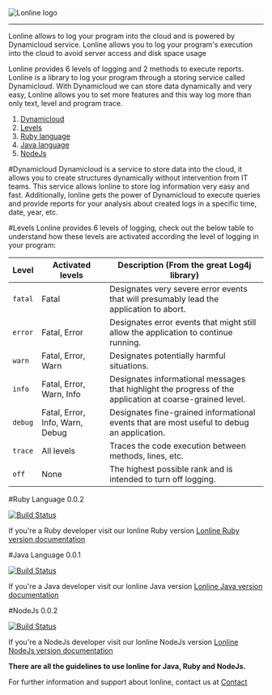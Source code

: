 <div style="background-color: rgb(251, 251, 251)">
  <img src='http://lonline.dynamicloud.org/assets/img/lonline-logo.png' alt="Lonline logo">
</div>

<hr>

Lonline allows to log your program into the cloud and is powered by Dynamicloud service.  Lonline allows you to log your program's execution into the cloud to avoid server access and disk space usage

Lonline provides 6 levels of logging and 2 methods to execute reports.  Lonline is a library to log your program through a storing service called Dynamicloud.  With Dynamicloud we can store data dynamically and very easy, Lonline allows you to set more features and this way log more than only text, level and program trace.

1. [Dynamicloud](#dynamicloud) 
2. [Levels](#levels)
3. [Ruby language](#ruby-language)
4. [Java language](#java-language)
5. [NodeJs](#nodejs)

#Dynamicloud
Dynamicloud is a service to store data into the cloud, it allows you to create structures dynamically without intervention from IT teams.  This service allows lonline to store log information very easy and fast.  Additionally, lonline gets the power of Dynamicloud to execute queries and provide reports for your analysis about created logs in a specific time, date, year, etc.

#Levels
Lonline provides 6 levels of logging, check out the below table to understand how these levels are activated according the level of logging in your program:

| Level | Activated levels | Description (From the great Log4j library) |
| --- | --- | --- |
| `fatal` | Fatal | Designates very severe error events that will presumably lead the application to abort.|
| `error` | Fatal, Error | Designates error events that might still allow the application to continue running.|
| `warn` | Fatal, Error, Warn | Designates potentially harmful situations.|
| `info` | Fatal, Error, Warn, Info | Designates informational messages that highlight the progress of the application at coarse-grained level.|
| `debug` | Fatal, Error, Info, Warn, Debug | Designates fine-grained informational events that are most useful to debug an application.|
| `trace` | All levels | Traces the code execution between methods, lines, etc.|
| `off` | None | The highest possible rank and is intended to turn off logging.|

#Ruby Language
0.0.2 

[![Build Status](https://travis-ci.org/dynamicloud/lonline_for_ruby.svg?branch=master)](https://travis-ci.org/dynamicloud/lonline_for_ruby)

If you're a Ruby developer visit our lonline Ruby version [Lonline Ruby version documentation](https://github.com/dynamicloud/lonline_for_ruby "Lonline Ruby version documentation") 

#Java Language
0.0.1 

[![Build Status](https://travis-ci.org/dynamicloud/lonline_for_java.svg?branch=master)](https://travis-ci.org/dynamicloud/lonline_for_java)

If you're a Java developer visit our lonline Java version [Lonline Java version documentation](https://github.com/dynamicloud/lonline_for_java "Lonline Java version documentation") 

#NodeJs
0.0.2 

[![Build Status](https://travis-ci.org/dynamicloud/lonline_for_nodejs.svg?branch=master)](https://travis-ci.org/dynamicloud/lonline_for_nodejs)

If you're a NodeJs developer visit our lonline NodeJs version [Lonline NodeJs version documentation](https://github.com/dynamicloud/lonline_for_nodejs "Lonline NodeJs version documentation") 



**There are all the guidelines to use lonline for Java, Ruby and NodeJs.**

For further information and support about lonline, contact us at [Contact](https://www.dynamicloud.org/contact "Dynamicloud contact")
